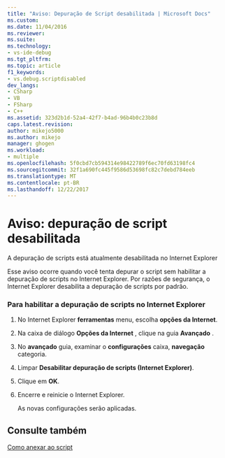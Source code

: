 ```yaml
---
title: "Aviso: Depuração de Script desabilitada | Microsoft Docs"
ms.custom: 
ms.date: 11/04/2016
ms.reviewer: 
ms.suite: 
ms.technology:
- vs-ide-debug
ms.tgt_pltfrm: 
ms.topic: article
f1_keywords:
- vs.debug.scriptdisabled
dev_langs:
- CSharp
- VB
- FSharp
- C++
ms.assetid: 323d2b1d-52a4-42f7-b4ad-96b4b0c23b8d
caps.latest.revision: 
author: mikejo5000
ms.author: mikejo
manager: ghogen
ms.workload:
- multiple
ms.openlocfilehash: 5f0cbd7cb594314e98422789f6ec70fd63198fc4
ms.sourcegitcommit: 32f1a690fc445f9586d53698fc82c7debd784eeb
ms.translationtype: MT
ms.contentlocale: pt-BR
ms.lasthandoff: 12/22/2017
---
```

# <a name="warning-script-debugging-disabled"></a>Aviso: depuração de script desabilitada
A depuração de scripts está atualmente desabilitada no Internet Explorer  
  
 Esse aviso ocorre quando você tenta depurar o script sem habilitar a depuração de scripts no Internet Explorer. Por razões de segurança, o Internet Explorer desabilita a depuração de scripts por padrão.  
  
### <a name="to-enable-script-debugging-in-internet-explorer"></a>Para habilitar a depuração de scripts no Internet Explorer  
  
1.  No Internet Explorer **ferramentas** menu, escolha **opções da Internet**.  
  
2.  Na caixa de diálogo **Opções da Internet** , clique na guia **Avançado** .  
  
3.  No **avançado** guia, examinar o **configurações** caixa, **navegação** categoria.  
  
4.  Limpar **Desabilitar depuração de scripts (Internet Explorer)**.  
  
5.  Clique em **OK**.  
  
6.  Encerre e reinicie o Internet Explorer.  
  
     As novas configurações serão aplicadas.  
  
## <a name="see-also"></a>Consulte também  
 [Como anexar ao script](../debugger/how-to-attach-to-script.md)